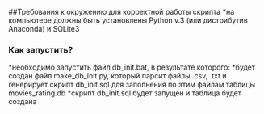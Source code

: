 ##Требования к окружению для корректной работы скрипта
*на компьютере должны быть установлены Python v.3 (или дистрибутив Anaconda) и SQLite3
### Как запустить?
*необходимо запустить файл db_init.bat, в результате которого:
*будет создан файл make_db_init.py, который парсит файлы .csv, .txt и генерирует скрипт db_init.sql для заполнения по этим файлам таблицы movies_rating.db
*скрипт db_init.sql будет запущен и таблица будет создана



